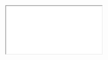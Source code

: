 
<div id=mnuContents ></div>

<iframe id=ifrMenu src=./plugin/view-github-search.html class=iframeMenu ></iframe>
